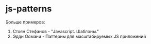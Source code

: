 # js-patterns

Больше примеров:

1. Стоян Стефанов - "Javascript. Шаблоны."
1. Эдди Османи - Паттерны для масштабируемых JS приложений